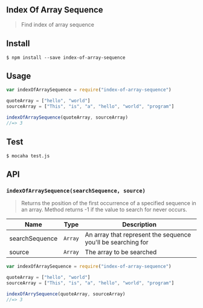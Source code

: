 ## Index Of Array Sequence
> Find index of array sequence 

## Install
```
$ npm install --save index-of-array-sequence
```

## Usage
```javascript
var indexOfArraySequence = require("index-of-array-sequence")

quoteArray = ["hello", "world"]
sourceArray = ["This", "is", "a", "hello", "world", "program"]

indexOfArraySequence(quoteArray, sourceArray) 
//=> 3
```

## Test
```
$ mocaha test.js
```

## API

### `indexOfArraySequence(searchSequence, source)`
> Returns the position of the first occurrence of a specified sequence in an array. Method returns -1 if the value to search for never occurs.

| Name | Type | Description |
|------|------|-------------|
| searchSequence| `Array` | An array that represent the sequence you'll be searching for|
| source | `Array` | The array to be searched |

```javascript
var indexOfArraySequence = require("index-of-array-sequence")

quoteArray = ["hello", "world"]
sourceArray = ["This", "is", "a", "hello", "world", "program"]

indexOfArrySequence(quoteArray, sourceArray) 
//=> 3
```
